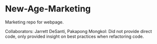 # New-Age-Marketing
Marketing repo for webpage.


Collaborators: Jarrett DeSanti, Pakapong Mongkol: Did not provide direct code, only provided insight on best practices when refactoring code.
